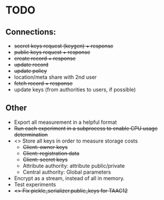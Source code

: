 # TODO

## Connections:
- ~~secret keys request (keygen) + response~~
- ~~public keys request + response~~
- ~~create record + response~~
- ~~update record~~
- ~~update policy~~
- location/meta share with 2nd user
- ~~fetch record + response~~
- update keys (from authorities to users, if possible)

## Other
- Export all measurement in a helpful format
- ~~Run each experiment in a subprocess to enable CPU usage determination~~
- <> Store all keys in order to measure storage costs
    - ~~Client: owner keys~~
    - ~~Client: registration data~~
    - ~~Client: secret keys~~
    - Attribute authority: attribute public/private
    - Central authority: Global parameters
- Encrypt as a stream, instead of all in memory.
- Test experiments
- ~~<> Fix pickle_serializer.public_keys for TAAC12~~